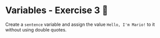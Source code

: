 # Variables - Exercise 3 🐍

Create a `sentence` variable and assign the value `Hello, I'm Mario!` to it without using double quotes.
